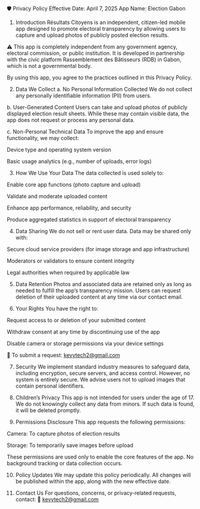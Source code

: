 🛡️ Privacy Policy
Effective Date: April 7, 2025
App Name: Election Gabon

1. Introduction
Résultats Citoyens is an independent, citizen-led mobile app designed to promote electoral transparency by allowing users to capture and upload photos of publicly posted election results.

⚠️ This app is completely independent from any government agency, electoral commission, or public institution. It is developed in partnership with the civic platform Rassemblement des Bâtisseurs (RDB) in Gabon, which is not a governmental body.

By using this app, you agree to the practices outlined in this Privacy Policy.

2. Data We Collect
a. No Personal Information Collected
We do not collect any personally identifiable information (PII) from users.

b. User-Generated Content
Users can take and upload photos of publicly displayed election result sheets. While these may contain visible data, the app does not request or process any personal data.

c. Non-Personal Technical Data
To improve the app and ensure functionality, we may collect:

Device type and operating system version

Basic usage analytics (e.g., number of uploads, error logs)

3. How We Use Your Data
The data collected is used solely to:

Enable core app functions (photo capture and upload)

Validate and moderate uploaded content

Enhance app performance, reliability, and security

Produce aggregated statistics in support of electoral transparency

4. Data Sharing
We do not sell or rent user data. Data may be shared only with:

Secure cloud service providers (for image storage and app infrastructure)

Moderators or validators to ensure content integrity

Legal authorities when required by applicable law

5. Data Retention
Photos and associated data are retained only as long as needed to fulfill the app’s transparency mission.
Users can request deletion of their uploaded content at any time via our contact email.

6. Your Rights
You have the right to:

Request access to or deletion of your submitted content

Withdraw consent at any time by discontinuing use of the app

Disable camera or storage permissions via your device settings

📩 To submit a request: kevytech2@gmail.com

7. Security
We implement standard industry measures to safeguard data, including encryption, secure servers, and access control.
However, no system is entirely secure. We advise users not to upload images that contain personal identifiers.

8. Children’s Privacy
This app is not intended for users under the age of 17. We do not knowingly collect any data from minors. If such data is found, it will be deleted promptly.

9. Permissions Disclosure
This app requests the following permissions:

Camera: To capture photos of election results

Storage: To temporarily save images before upload

These permissions are used only to enable the core features of the app. No background tracking or data collection occurs.

10. Policy Updates
We may update this policy periodically. All changes will be published within the app, along with the new effective date.

11. Contact Us
For questions, concerns, or privacy-related requests, contact:
📧 kevytech2@gmail.com
